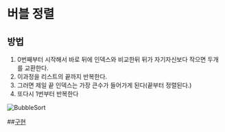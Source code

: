 
# 버블 정렬

## 방법
1. 0번째부터 시작해서 바로 뒤에 인덱스와 비교한뒤 뒤가 자기자신보다 작으면 두개를 교환한다.
2. 이과정을 리스트의 끝까지 반복한다.
3. 그러면 제일 끝 인덱스는 가장 큰수가 들어가게 된다(끝부터 정렬된다.)
4. 또다시 1번부터 반복한다

![BubbleSort](https://user-images.githubusercontent.com/59678097/233826028-966310e5-cdde-4312-b836-67ef3ef1d795.gif)

##[구현](./BubbleSort.c)
